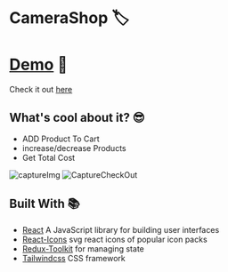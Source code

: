 # CameraShop 🏷️

# [Demo](https://camera-shop-beige.vercel.app/) 🚀
Check it out [here](https://camera-shop-beige.vercel.app/)


## What's cool about it? 😎
* ADD Product To Cart
* increase/decrease Products
* Get Total Cost

![captureImg](https://user-images.githubusercontent.com/71409259/212945063-c426b35d-89d1-4424-821e-c75fd8f1f09a.PNG)
![CaptureCheckOut](https://user-images.githubusercontent.com/71409259/212945485-59f8259c-4aea-495a-affe-ef2d35bb0bcd.PNG)

## Built With 📚
* [React](https://reactjs.org/) A JavaScript library for building user interfaces
* [React-Icons](https://react-icons.github.io/react-icons/)  svg react icons of popular icon packs
* [Redux-Toolkit](https://redux-toolkit.js.org/) for managing state
* [Tailwindcss](https://tailwindcss.com/)  CSS framework
